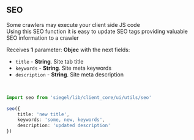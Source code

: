 ## SEO

Some crawlers may execute your client side JS code<br />
Using this SEO function it is easy to update SEO tags providing valuable SEO information to a crawler<br />

Receives **1** parameter: **Objec** with the next fields:
- `title` - **String**. Site tab title
- `keywords` - **String**. Site meta keywords
- `description` - **String**. Site meta description

<br />

```ts
import seo from 'siegel/lib/client_core/ui/utils/seo'

seo({
    title: 'new title',
    keywords: 'some, new, keywords',
    description: 'updated description'
})
```